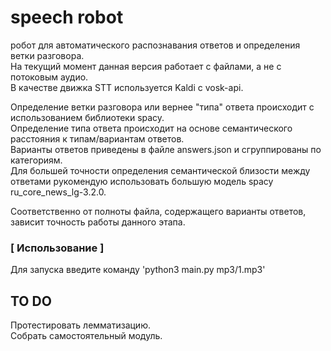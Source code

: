# speech robot
 робот для автоматического распознавания ответов и определения ветки разговора.  
 На текущий момент данная версия работает с файлами, а не с потоковым аудио.  
 В качестве движка  STT используется Kaldi с vosk-api.  
 
 Определение ветки разговора или вернее "типа" ответа происходит с использованием библиотеки spacy.  
 Определение типа ответа происходит на основе семантического расстояния к типам/вариантам ответов.  
 Варианты ответов приведены в файле answers.json и сгруппированы по категориям.  
 Для большей точности определения семантической близости между ответами рукомендую использовать большую модель spacy ru_core_news_lg-3.2.0.
 
 Соответственно от полноты файла, содержащего варианты ответов, зависит точность работы данного этапа.

### [ Использование ]  
 Для запуска введите команду 'python3 main.py mp3/1.mp3'

## TO DO
 Протестировать лемматизацию.  
 Собрать самостоятельный модуль.



